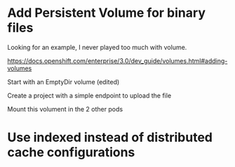 # Add Persistent Volume for binary files
Looking for an example, I never played too much with volume.

https://docs.openshift.com/enterprise/3.0/dev_guide/volumes.html#adding-volumes

Start with an EmptyDir volume (edited)

Create a project with a simple endpoint to upload the file

Mount this volument in the 2 other pods

# Use indexed instead of distributed cache configurations
